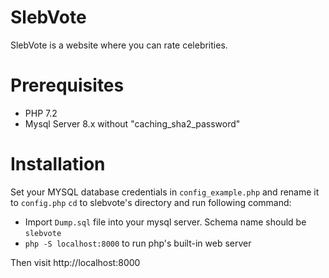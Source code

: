 # SlebVote

SlebVote is a website where you can rate celebrities.

# Prerequisites
* PHP 7.2 <br/>
* Mysql Server 8.x without "caching_sha2_password"

# Installation 

Set your MYSQL database credentials in `config_example.php` and rename it to `config.php`
`cd` to slebvote's directory and run following command:
* Import `Dump.sql` file into your mysql server. Schema name should be `slebvote`
* `php -S localhost:8000` to run php's built-in web server

Then visit http://localhost:8000

